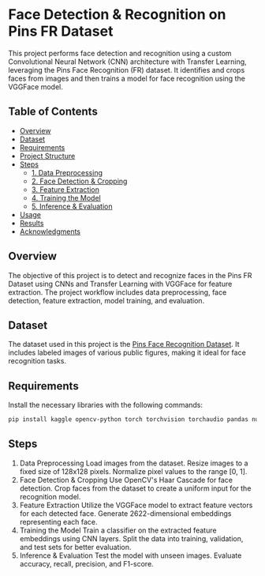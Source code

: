 # Face Detection & Recognition on Pins FR Dataset

This project performs face detection and recognition using a custom Convolutional Neural Network (CNN) architecture with Transfer Learning, leveraging the Pins Face Recognition (FR) dataset. It identifies and crops faces from images and then trains a model for face recognition using the VGGFace model.

## Table of Contents
- [Overview](#overview)
- [Dataset](#dataset)
- [Requirements](#requirements)
- [Project Structure](#project-structure)
- [Steps](#steps)
  - [1. Data Preprocessing](#1-data-preprocessing)
  - [2. Face Detection & Cropping](#2-face-detection--cropping)
  - [3. Feature Extraction](#3-feature-extraction)
  - [4. Training the Model](#4-training-the-model)
  - [5. Inference & Evaluation](#5-inference--evaluation)
- [Usage](#usage)
- [Results](#results)
- [Acknowledgments](#acknowledgments)

## Overview
The objective of this project is to detect and recognize faces in the Pins FR Dataset using CNNs and Transfer Learning with VGGFace for feature extraction. The project workflow includes data preprocessing, face detection, feature extraction, model training, and evaluation.

## Dataset
The dataset used in this project is the [Pins Face Recognition Dataset](https://www.kaggle.com/datasets/). It includes labeled images of various public figures, making it ideal for face recognition tasks.

## Requirements
Install the necessary libraries with the following commands:
```bash
pip install kaggle opencv-python torch torchvision torchaudio pandas numpy tqdm matplotlib tensorflow
```
## Steps
1. Data Preprocessing
Load images from the dataset.
Resize images to a fixed size of 128x128 pixels.
Normalize pixel values to the range [0, 1].
2. Face Detection & Cropping
Use OpenCV's Haar Cascade for face detection.
Crop faces from the dataset to create a uniform input for the recognition model.
3. Feature Extraction
Utilize the VGGFace model to extract feature vectors for each detected face.
Generate 2622-dimensional embeddings representing each face.
4. Training the Model
Train a classifier on the extracted feature embeddings using CNN layers.
Split the data into training, validation, and test sets for better evaluation.
5. Inference & Evaluation
Test the model with unseen images.
Evaluate accuracy, recall, precision, and F1-score.


